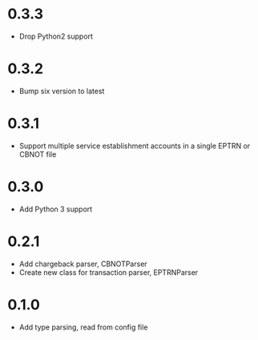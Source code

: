 # 0.3.3
* Drop Python2 support

# 0.3.2
* Bump six version to latest

# 0.3.1
* Support multiple service establishment accounts in a single EPTRN or CBNOT file

# 0.3.0
* Add Python 3 support

# 0.2.1
* Add chargeback parser, CBNOTParser
* Create new class for transaction parser, EPTRNParser


# 0.1.0
* Add type parsing, read from config file
